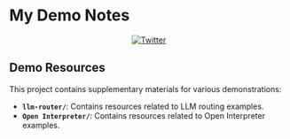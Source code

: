 # My Demo Notes

<p align="center">
    <a href="https://twitter.com/intent/follow?screen_name=mikebirdtech">
        <img alt="Twitter" src="https://img.shields.io/twitter/follow/MikeBirdTech?style=social&logo=x&logoColor=black&labelColor=white&color=white"/></a>
</p>

## Demo Resources

This project contains supplementary materials for various demonstrations:

- **`llm-router/`**: Contains resources related to LLM routing examples.
- **`Open Interpreter/`**: Contains resources related to Open Interpreter examples.

